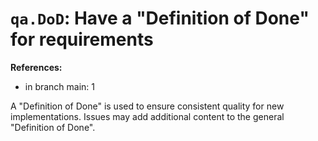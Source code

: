 # `qa.DoD`: Have a "Definition of Done" for requirements

**References:**

- in branch main: 1

A "Definition of Done" is used to ensure consistent quality for new implementations.
Issues may add additional content to the general "Definition of Done".
